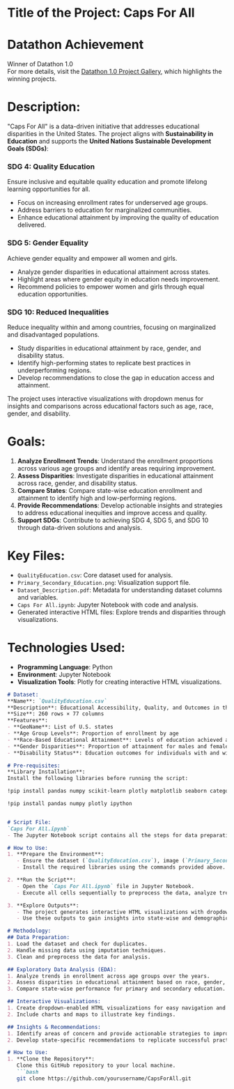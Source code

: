 # Title of the Project: Caps For All  

# Datathon Achievement  
Winner of Datathon 1.0  
For more details, visit the [Datathon 1.0 Project Gallery](https://csueastbay-datathon-2024.devpost.com/project-gallery), which highlights the winning projects.  

# Description:  
"Caps For All" is a data-driven initiative that addresses educational disparities in the United States. The project aligns with **Sustainability in Education** and supports the **United Nations Sustainable Development Goals (SDGs)**:  

### SDG 4: Quality Education  
Ensure inclusive and equitable quality education and promote lifelong learning opportunities for all.  
- Focus on increasing enrollment rates for underserved age groups.  
- Address barriers to education for marginalized communities.  
- Enhance educational attainment by improving the quality of education delivered.  

### SDG 5: Gender Equality  
Achieve gender equality and empower all women and girls.  
- Analyze gender disparities in educational attainment across states.  
- Highlight areas where gender equity in education needs improvement.  
- Recommend policies to empower women and girls through equal education opportunities.  

### SDG 10: Reduced Inequalities  
Reduce inequality within and among countries, focusing on marginalized and disadvantaged populations.  
- Study disparities in educational attainment by race, gender, and disability status.  
- Identify high-performing states to replicate best practices in underperforming regions.  
- Develop recommendations to close the gap in education access and attainment.  

The project uses interactive visualizations with dropdown menus for insights and comparisons across educational factors such as age, race, gender, and disability.  

# Goals:  
1. **Analyze Enrollment Trends**: Understand the enrollment proportions across various age groups and identify areas requiring improvement.  
2. **Assess Disparities**: Investigate disparities in educational attainment across race, gender, and disability status.  
3. **Compare States**: Compare state-wise education enrollment and attainment to identify high and low-performing regions.  
4. **Provide Recommendations**: Develop actionable insights and strategies to address educational inequities and improve access and quality.  
5. **Support SDGs**: Contribute to achieving SDG 4, SDG 5, and SDG 10 through data-driven solutions and analysis.  

# Key Files:  
- `QualityEducation.csv`: Core dataset used for analysis.  
- `Primary_Secondary_Education.png`: Visualization support file.  
- `Dataset_Description.pdf`: Metadata for understanding dataset columns and variables.  
- `Caps For All.ipynb`: Jupyter Notebook with code and analysis.  
- Generated interactive HTML files: Explore trends and disparities through visualizations.

# Technologies Used:  
- **Programming Language**: Python  
- **Environment**: Jupyter Notebook  
- **Visualization Tools**: Plotly for creating interactive HTML visualizations.

```markdown
# Dataset:  
**Name**: `QualityEducation.csv`  
**Description**: Educational Accessibility, Quality, and Outcomes in the U.S. (2015-2019)  
**Size**: 260 rows × 77 columns  
**Features**:  
- **GeoName**: List of U.S. states  
- **Age Group Levels**: Proportion of enrollment by age  
- **Race-Based Educational Attainment**: Levels of education achieved across racial groups  
- **Gender Disparities**: Proportion of attainment for males and females  
- **Disability Status**: Education outcomes for individuals with and without disabilities  

# Pre-requisites:
**Library Installation**:  
Install the following libraries before running the script:  

!pip install pandas numpy scikit-learn plotly matplotlib seaborn category-encoders dmba

!pip install pandas numpy plotly ipython


# Script File:  
`Caps For All.ipynb`  
- The Jupyter Notebook script contains all the steps for data preparation, analysis, and visualization.  

# How to Use:  
1. **Prepare the Environment**:  
   - Ensure the dataset (`QualityEducation.csv`), image (`Primary_Secondary_Education.png`), and metadata file (`Dataset_Description.pdf`) are in the same directory as the script.  
   - Install the required libraries using the commands provided above.  

2. **Run the Script**:  
   - Open the `Caps For All.ipynb` file in Jupyter Notebook.  
   - Execute all cells sequentially to preprocess the data, analyze trends, and generate visualizations.  

3. **Explore Outputs**:  
   - The project generates interactive HTML visualizations with dropdown menus for comparing trends across educational dimensions like age, race, gender, and disability.  
   - Use these outputs to gain insights into state-wise and demographic-specific disparities in education.  

# Methodology:  
## Data Preparation:  
1. Load the dataset and check for duplicates.  
2. Handle missing data using imputation techniques.  
3. Clean and preprocess the data for analysis.  

## Exploratory Data Analysis (EDA):  
1. Analyze trends in enrollment across age groups over the years.  
2. Assess disparities in educational attainment based on race, gender, and disability.  
3. Compare state-wise performance for primary and secondary education.  

## Interactive Visualizations:  
1. Create dropdown-enabled HTML visualizations for easy navigation and comparison of insights.  
2. Include charts and maps to illustrate key findings.  

## Insights & Recommendations:  
1. Identify areas of concern and provide actionable strategies to improve education access and quality.  
2. Develop state-specific recommendations to replicate successful practices in underperforming areas.  

# How to Use:  
1. **Clone the Repository**:  
   Clone this GitHub repository to your local machine.  
   ```bash
   git clone https://github.com/yourusername/CapsForAll.git



